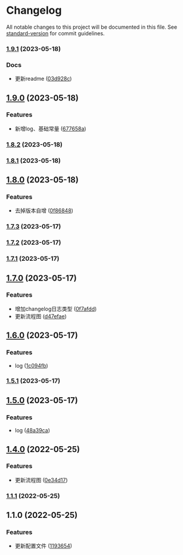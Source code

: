 # Changelog

All notable changes to this project will be documented in this file. See [standard-version](https://github.com/conventional-changelog/standard-version) for commit guidelines.

### [1.9.1](https://github.com/mottzz87/tp-cli/compare/v1.9.0...v1.9.1) (2023-05-18)


### Docs

* 更新readme ([03d928c](https://github.com/mottzz87/tp-cli/commit/03d928cd18f713283de59889f09a589b450e6245))

## [1.9.0](https://github.com/mottzz87/tp-cli/compare/v1.8.2...v1.9.0) (2023-05-18)


### Features

* 新增log、基础常量 ([677658a](https://github.com/mottzz87/tp-cli/commit/677658abfe5a6911b53c857b331f301570063491))

### [1.8.2](https://github.com/mottzz87/tp-cli/compare/v1.8.1...v1.8.2) (2023-05-18)

### [1.8.1](https://github.com/mottzz87/tp-cli/compare/v1.8.0...v1.8.1) (2023-05-18)

## [1.8.0](https://github.com/mottzz87/tp-cli/compare/v1.7.3...v1.8.0) (2023-05-18)


### Features

* 去掉版本自增 ([0f86848](https://github.com/mottzz87/tp-cli/commit/0f868483445113b30fa46c6c7249c93dbb03fd92))

### [1.7.3](https://github.com/mottzz87/tp-cli/compare/v1.7.2...v1.7.3) (2023-05-17)

### [1.7.2](https://github.com/mottzz87/tp-cli/compare/v1.7.1...v1.7.2) (2023-05-17)

### [1.7.1](https://github.com/mottzz87/tp-cli/compare/v1.7.0...v1.7.1) (2023-05-17)

## [1.7.0](https://github.com/mottzz87/tp-cli/compare/v1.6.0...v1.7.0) (2023-05-17)


### Features

* 增加changelog日志类型 ([0f7afdd](https://github.com/mottzz87/tp-cli/commit/0f7afdd768a02d777874feb369349014f564aa38))
* 更新流程图 ([d47efae](https://github.com/mottzz87/tp-cli/commit/d47efae491078fe723d17c6636f93a33a46c4ca0))

## [1.6.0](https://github.com/mottzz87/tp-cli/compare/v1.5.1...v1.6.0) (2023-05-17)


### Features

* log ([1c094fb](https://github.com/mottzz87/tp-cli/commit/1c094fbd29685bc81029cc487eb5b9c32d9176af))

### [1.5.1](https://github.com/mottzz87/tp-cli/compare/v1.5.0...v1.5.1) (2023-05-17)

## [1.5.0](https://github.com/mottzz87/tp-cli/compare/v1.4.0...v1.5.0) (2023-05-17)


### Features

* log ([48a39ca](https://github.com/mottzz87/tp-cli/commit/48a39ca019795b64228b2e42a3d6e846c173bed2))

## [1.4.0](https://github.com/mottzz87/tp-cli/compare/v1.1.1...v1.4.0) (2022-05-25)


### Features

* 更新流程图 ([0e34d17](https://github.com/mottzz87/tp-cli/commit/0e34d178af37ee8cd3a3d0f4728317b603ead8ef))

### [1.1.1](https://github.com/mottzz87/tp-cli/compare/v1.1.0...v1.1.1) (2022-05-25)

## 1.1.0 (2022-05-25)


### Features

* 更新配置文件 ([1193654](https://github.com/mottzz87/tp-cli/commit/1193654bd7e49fc42fc4e5b117f9a302f2dee4d6))
